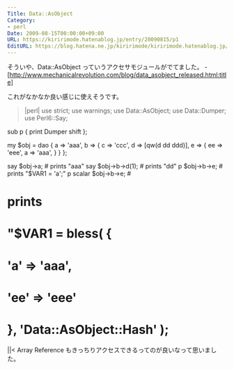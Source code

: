 ```yaml
---
Title: Data::AsObject
Category:
- perl
Date: 2009-08-15T00:00:00+09:00
URL: https://kiririmode.hatenablog.jp/entry/20090815/p1
EditURL: https://blog.hatena.ne.jp/kiririmode/kiririmode.hatenablog.jp/atom/entry/8454420450078212704
---
```



そういや、Data::AsObject っていうアクセサモジュールがでてました。
-[http://www.mechanicalrevolution.com/blog/data_asobject_released.html:title]

これがなかなか良い感じに使えそうです。
>|perl|
use strict;
use warnings;
use Data::AsObject;
use Data::Dumper;
use Perl6::Say;

sub p { print Dumper shift };

my $obj = dao {
    a => 'aaa',
    b => {
        c => 'ccc',
        d => [qw(d dd ddd)],
        e => {
            ee  => 'eee',
            a   => 'aaa',
        }
    }
};

say $obj->a;           # prints "aaa"
say $obj->b->d(1);     # prints "dd"
p        $obj->b->e;   # prints "$VAR1 = 'a';"
p scalar $obj->b->e;   #
# prints
# "$VAR1 = bless( {
#                  'a' => 'aaa',
#                  'ee' => 'eee'
#                }, 'Data::AsObject::Hash' );
||<
Array Reference もきっちりアクセスできるってのが良いなって思いました。
